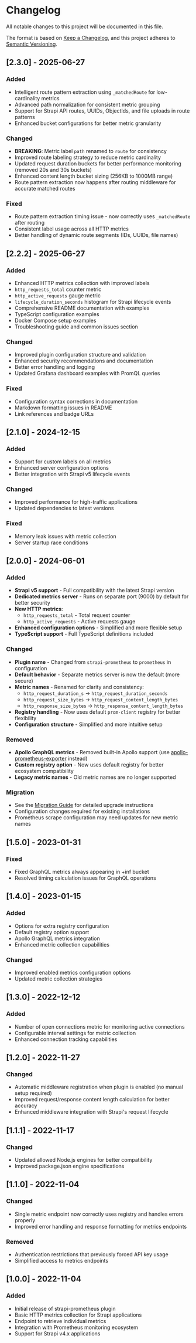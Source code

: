 # Changelog

All notable changes to this project will be documented in this file.

The format is based on [Keep a Changelog](https://keepachangelog.com/en/1.0.0/),
and this project adheres to [Semantic Versioning](https://semver.org/spec/v2.0.0.html).

## [2.3.0] - 2025-06-27

### Added

- Intelligent route pattern extraction using `_matchedRoute` for low-cardinality metrics
- Advanced path normalization for consistent metric grouping
- Support for Strapi API routes, UUIDs, ObjectIds, and file uploads in route patterns
- Enhanced bucket configurations for better metric granularity

### Changed

- **BREAKING**: Metric label `path` renamed to `route` for consistency
- Improved route labeling strategy to reduce metric cardinality
- Updated request duration buckets for better performance monitoring (removed 20s and 30s buckets)
- Enhanced content length bucket sizing (256KB to 1000MB range)
- Route pattern extraction now happens after routing middleware for accurate matched routes

### Fixed

- Route pattern extraction timing issue - now correctly uses `_matchedRoute` after routing
- Consistent label usage across all HTTP metrics
- Better handling of dynamic route segments (IDs, UUIDs, file names)

## [2.2.2] - 2025-06-27

### Added

- Enhanced HTTP metrics collection with improved labels
- `http_requests_total` counter metric
- `http_active_requests` gauge metric  
- `lifecycle_duration_seconds` histogram for Strapi lifecycle events
- Comprehensive README documentation with examples
- TypeScript configuration examples
- Docker Compose setup examples
- Troubleshooting guide and common issues section

### Changed

- Improved plugin configuration structure and validation
- Enhanced security recommendations and documentation
- Better error handling and logging
- Updated Grafana dashboard examples with PromQL queries

### Fixed

- Configuration syntax corrections in documentation
- Markdown formatting issues in README
- Link references and badge URLs

## [2.1.0] - 2024-12-15

### Added

- Support for custom labels on all metrics
- Enhanced server configuration options
- Better integration with Strapi v5 lifecycle events

### Changed

- Improved performance for high-traffic applications
- Updated dependencies to latest versions

### Fixed

- Memory leak issues with metric collection
- Server startup race conditions

## [2.0.0] - 2024-06-01

### Added

- **Strapi v5 support** - Full compatibility with the latest Strapi version
- **Dedicated metrics server** - Runs on separate port (9000) by default for better security
- **New HTTP metrics**:
  - `http_requests_total` - Total request counter
  - `http_active_requests` - Active requests gauge
- **Enhanced configuration options** - Simplified and more flexible setup
- **TypeScript support** - Full TypeScript definitions included

### Changed

- **Plugin name** - Changed from `strapi-prometheus` to `prometheus` in configuration
- **Default behavior** - Separate metrics server is now the default (more secure)
- **Metric names** - Renamed for clarity and consistency:
  - `http_request_duration_s` → `http_request_duration_seconds`
  - `http_request_size_bytes` → `http_request_content_length_bytes`  
  - `http_response_size_bytes` → `http_response_content_length_bytes`
- **Registry handling** - Now uses default `prom-client` registry for better flexibility
- **Configuration structure** - Simplified and more intuitive setup

### Removed

- **Apollo GraphQL metrics** - Removed built-in Apollo support (use [apollo-prometheus-exporter](https://github.com/bfmatei/apollo-prometheus-exporter) instead)
- **Custom registry option** - Now uses default registry for better ecosystem compatibility
- **Legacy metric names** - Old metric names are no longer supported

### Migration

- See the [Migration Guide](README.md#-migration-guide-v1--v2) for detailed upgrade instructions
- Configuration changes required for existing installations
- Prometheus scrape configuration may need updates for new metric names

## [1.5.0] - 2023-01-31

### Fixed

- Fixed GraphQL metrics always appearing in +inf bucket
- Resolved timing calculation issues for GraphQL operations

## [1.4.0] - 2023-01-15

### Added

- Options for extra registry configuration
- Default registry option support
- Apollo GraphQL metrics integration
- Enhanced metric collection capabilities

### Changed

- Improved enabled metrics configuration options
- Updated metric collection strategies

## [1.3.0] - 2022-12-12

### Added

- Number of open connections metric for monitoring active connections
- Configurable interval settings for metric collection
- Enhanced connection tracking capabilities

## [1.2.0] - 2022-11-27

### Changed

- Automatic middleware registration when plugin is enabled (no manual setup required)
- Improved request/response content length calculation for better accuracy
- Enhanced middleware integration with Strapi's request lifecycle

## [1.1.1] - 2022-11-17

### Changed

- Updated allowed Node.js engines for better compatibility
- Improved package.json engine specifications

## [1.1.0] - 2022-11-04

### Changed

- Single metric endpoint now correctly uses registry and handles errors properly
- Improved error handling and response formatting for metrics endpoints

### Removed

- Authentication restrictions that previously forced API key usage
- Simplified access to metrics endpoints

## [1.0.0] - 2022-11-04

### Added

- Initial release of strapi-prometheus plugin
- Basic HTTP metrics collection for Strapi applications
- Endpoint to retrieve individual metrics
- Integration with Prometheus monitoring ecosystem
- Support for Strapi v4.x applications
